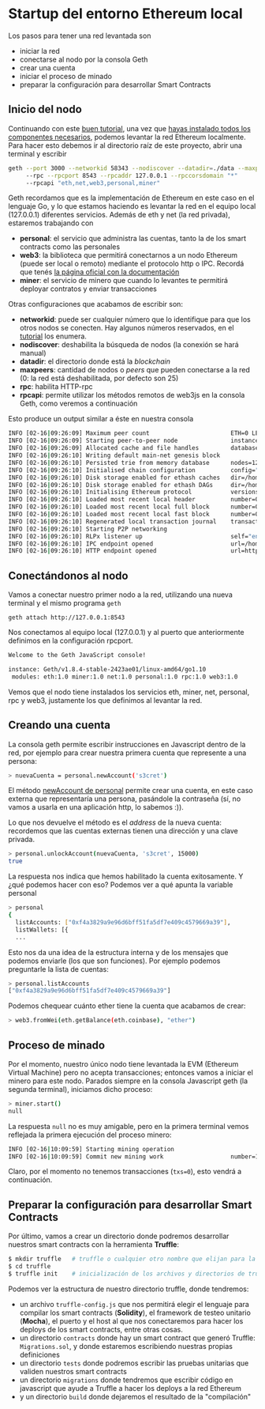 
# Startup del entorno Ethereum local

Los pasos para tener una red levantada son

* iniciar la red
* conectarse al nodo por la consola Geth
* crear una cuenta
* iniciar el proceso de minado
* preparar la configuración para desarrollar Smart Contracts

## Inicio del nodo

Continuando con este [buen tutorial](https://hackernoon.com/set-up-a-private-ethereum-blockchain-and-deploy-your-first-solidity-smart-contract-on-the-caa8334c343d), una vez que [hayas instalado todos los componentes necesarios](./entorno.md), podemos levantar la red Ethereum localmente. Para hacer esto debemos ir al directorio raíz de este proyecto, abrir una terminal y escribir

```bash
geth --port 3000 --networkid 58343 --nodiscover --datadir=./data --maxpeers=0  
     --rpc --rpcport 8543 --rpcaddr 127.0.0.1 --rpccorsdomain "*" 
     --rpcapi "eth,net,web3,personal,miner"
```

Geth recordamos que es la implementación de Ethereum en este caso en el lenguaje Go, y lo que estamos haciendo es levantar la red en el equipo local (127.0.0.1) diferentes servicios. Además de eth y net (la red privada), estaremos trabajando con

- **personal**: el servicio que administra las cuentas, tanto la de los smart contracts como las personales
- **web3**: la biblioteca que permitirá conectarnos a un nodo Ethereum (puede ser local o remoto) mediante el protocolo http o IPC. Recordá que tenés [la página oficial con la documentación](https://web3js.readthedocs.io/en/1.0/)
- **miner**: el servicio de minero que cuando lo levantes te permitirá deployar contratos y enviar transacciones

Otras configuraciones que acabamos de escribir son:

- **networkid**: puede ser cualquier número que lo identifique para que los otros nodos se conecten. Hay algunos números reservados, en el [tutorial](https://hackernoon.com/set-up-a-private-ethereum-blockchain-and-deploy-your-first-solidity-smart-contract-on-the-caa8334c343d) los enumera.
- **nodiscover**: deshabilita la búsqueda de nodos (la conexión se hará manual)
- **datadir**: el directorio donde está la _blockchain_
- **maxpeers**: cantidad de nodos o _peers_ que pueden conectarse a la red (0: la red está deshabilitada, por defecto son 25)
- **rpc**: habilita HTTP-rpc
- **rpcapi**: permite utilizar los métodos remotos de web3js en la consola Geth, como veremos a continuación

Esto produce un output similar a éste en nuestra consola

```bash
INFO [02-16|09:26:09] Maximum peer count                       ETH=0 LES=0 total=0
INFO [02-16|09:26:09] Starting peer-to-peer node               instance=Geth/v1.8.4-stable-2423ae01/linux-amd64/go1.10
INFO [02-16|09:26:09] Allocated cache and file handles         database=/home/fernando/workspace/blockchain-2019/intro-blockchain/data/geth/chaindata cache=768 handles=512
INFO [02-16|09:26:10] Writing default main-net genesis block 
INFO [02-16|09:26:10] Persisted trie from memory database      nodes=12356 size=2.34mB time=35.681717ms gcnodes=0 gcsize=0.00B gctime=0s livenodes=1 livesize=0.00B
INFO [02-16|09:26:10] Initialised chain configuration          config="{ChainID: 1 Homestead: 1150000 DAO: 1920000 DAOSupport: true EIP150: 2463000 EIP155: 2675000 EIP158: 2675000 Byzantium: 4370000 Constantinople: <nil> Engine: ethash}"
INFO [02-16|09:26:10] Disk storage enabled for ethash caches   dir=/home/fernando/workspace/blockchain-2019/intro-blockchain/data/geth/ethash count=3
INFO [02-16|09:26:10] Disk storage enabled for ethash DAGs     dir=/home/fernando/.ethash                                                     count=2
INFO [02-16|09:26:10] Initialising Ethereum protocol           versions="[63 62]" network=58343
INFO [02-16|09:26:10] Loaded most recent local header          number=0 hash=d4e567…cb8fa3 td=17179869184
INFO [02-16|09:26:10] Loaded most recent local full block      number=0 hash=d4e567…cb8fa3 td=17179869184
INFO [02-16|09:26:10] Loaded most recent local fast block      number=0 hash=d4e567…cb8fa3 td=17179869184
INFO [02-16|09:26:10] Regenerated local transaction journal    transactions=0 accounts=0
INFO [02-16|09:26:10] Starting P2P networking 
INFO [02-16|09:26:10] RLPx listener up                         self="enode://2a585e1ca4aad8d167446164a05eb1a318dff5f255a35fe215e167df5067d152e566088f90807279d9403697c66e2167104036b3ee49b882fb17f10763363644@[::]:3000?discport=0"
INFO [02-16|09:26:10] IPC endpoint opened                      url=/home/fernando/workspace/blockchain-2019/intro-blockchain/data/geth.ipc
INFO [02-16|09:26:10] HTTP endpoint opened                     url=http://127.0.0.1:8543                                                   cors=* vhosts=localhost
```

## Conectándonos al nodo

Vamos a conectar nuestro primer nodo a la red, utilizando una nueva terminal y el mismo programa `geth`

```
geth attach http://127.0.0.1:8543
```

Nos conectamos al equipo local (127.0.0.1) y al puerto que anteriormente definimos en la configuración rpcport.

```bash
Welcome to the Geth JavaScript console!

instance: Geth/v1.8.4-stable-2423ae01/linux-amd64/go1.10
 modules: eth:1.0 miner:1.0 net:1.0 personal:1.0 rpc:1.0 web3:1.0
```

Vemos que el nodo tiene instalados los servicios eth, miner, net, personal, rpc y web3, justamente los que definimos al levantar la red.

## Creando una cuenta

La consola geth permite escribir instrucciones en Javascript dentro de la red, por ejemplo para crear nuestra primera cuenta que represente a una persona:

```bash
> nuevaCuenta = personal.newAccount('s3cret')
```

El método [newAccount de personal](https://web3js.readthedocs.io/en/1.0/web3-eth-personal.html#newaccount) permite crear una cuenta, en este caso externa que representaría una persona, pasándole la contraseña (sí, no vamos a usarla en una aplicación http, lo sabemos :)).

Lo que nos devuelve el método es el _address_ de la nueva cuenta: recordemos que las cuentas externas tienen una dirección y una clave privada.

```bash
> personal.unlockAccount(nuevaCuenta, 's3cret', 15000)
true
```

La respuesta nos indica que hemos habilitado la cuenta exitosamente. Y ¿qué podemos hacer con eso? Podemos ver a qué apunta la variable personal

```bash
> personal
{
  listAccounts: ["0xf4a3829a9e96d6bff51fa5df7e409c4579669a39"],
  listWallets: [{
  ...
```

Esto nos da una idea de la estructura interna y de los mensajes que podemos enviarle (los que son funciones). Por ejemplo podemos preguntarle la lista de cuentas:

```bash
> personal.listAccounts
["0xf4a3829a9e96d6bff51fa5df7e409c4579669a39"]
```

Podemos chequear cuánto ether tiene la cuenta que acabamos de crear:

```bash
> web3.fromWei(eth.getBalance(eth.coinbase), "ether")
```

## Proceso de minado

Por el momento, nuestro único nodo tiene levantada la EVM (Ethereum Virtual Machine) pero no acepta transacciones; entonces vamos a iniciar el minero para este nodo. Parados siempre en la consola Javascript geth (la segunda terminal), iniciamos dicho proceso:

```bash
> miner.start()
null
```

La respuesta `null` no es muy amigable, pero en la primera terminal vemos reflejada la primera ejecución del proceso minero:

```bash
INFO [02-16|10:09:59] Starting mining operation 
INFO [02-16|10:09:59] Commit new mining work                   number=1 txs=0 uncles=0 elapsed=485.43µs
```

Claro, por el momento no tenemos transacciones (`txs=0`), esto vendrá a continuación.

## Preparar la configuración para desarrollar Smart Contracts

Por último, vamos a crear un directorio donde podremos desarrollar nuestros smart contracts con la herramienta **Truffle**:

```bash
$ mkdir truffle   # truffle o cualquier otro nombre que elijan para la carpeta
$ cd truffle
$ truffle init    # inicialización de los archivos y directorios de truffle
```

Podemos ver la estructura de nuestro directorio truffle, donde tendremos:

* un archivo `truffle-config.js` que nos permitirá elegir el lenguaje para compilar los smart contracts (**Solidity**), el framework de testeo unitario (**Mocha**), el puerto y el host al que nos conectaremos para hacer los deploys de los smart contracts, entre otras cosas.
* un directorio `contracts` donde hay un smart contract que generó Truffle: `Migrations.sol`, y donde estaremos escribiendo nuestras propias definiciones
* un directorio `tests` donde podremos escribir las pruebas unitarias que validen nuestros smart contracts
* un directorio `migrations` donde tendremos que escribir código en javascript que ayude a Truffle a hacer los deploys a la red Ethereum
* y un directorio `build` donde dejaremos el resultado de la "compilación"
